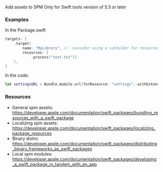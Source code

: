 Add assets to SPM<!--more--> Only for Swift tools version of 5.3 or later

### Examples
In the Package.swift
```swift
targets: [
    .target(
        name: "MyLibrary", //  consider using a subfolder for resources to distinguish them from source files,  For example, put all resource files into a directory named Resources, resulting in all of your resource files residing at Sources/MyLibrary/Resources.
        resources: [
            .process("text.txt")]
    ),
]
```
In the code:
```swift
let settingsURL = Bundle.module.url(forResource: "settings", withExtension: "plist")
```

### Resources
- General spm assets: https://developer.apple.com/documentation/swift_packages/bundling_resources_with_a_swift_package
- Localizing spm assets: https://developer.apple.com/documentation/swift_packages/localizing_package_resources
- Binary distro: https://developer.apple.com/documentation/swift_packages/distributing_binary_frameworks_as_swift_packages
- Local spm modules: https://developer.apple.com/documentation/swift_packages/developing_a_swift_package_in_tandem_with_an_app
